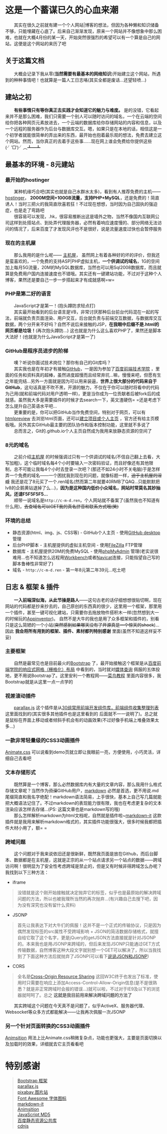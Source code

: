 # 这是一个蓄谋已久的心血来潮
　　其实在很久之前就有建一个个人网站|博客的想法，但因为各种懒和知识储备不够，只能埋藏在心底了。后来自己渐渐发现，原来一个网站并不像想象中那么困难，也就在大概4月份的某一天，开始突然很强烈的希望可以有一个算是自己的网站，这便是这个网站的来历了吧  

## 关于这篇文档
　　大概会记录下我从零(**当然需要有最基本的网络知识**)开始建立这个网站，所遇到的种种事情吧！也就算是一篇人工日志咯(其实全都是废话...还望轻喷...)  

## 建站之初
　　**有些事情只有等你真正去实践才会知道它的魅力与难度。**
是的没错，它看起来并不是那么困难，我们只需要一个别人可以随时访问的域名，一个在云端的空间给你把各种网页元素放进去，一个云端的数据库给你存储网站的内容和信息，以及一个远程的服务器作为后台与数据库交互。嗯，如果只是在本地的话，相信这是一个初学者就能很简单的弄出来的东西，最开始也抱着最乐观的想法，免费去建立这个网站。然而，当你真正的去着手这些事......现在网上谁会免费给你提供这些(╯‵□′)╯︵┻━┻  

## 最基本的环境 - 8元建站
### 最开始的hostinger
　　某种机缘巧合吧(其实也就是自己水群水太多)，看到有人推荐免费的主机——[hostinger](http://www.hostinger.com.hk/)，
**2000M空间+100GB流量，支持PHP+MySQL**，还是免费的！简直诱人！当时三把火的我简直欣喜若狂！不过现在想想，当时因为自己固执的强迫症，也是走了弯路吧  
　　很容易可以发现，.hk，很容易推断出这是墙外之物，当然不像国内互联网公司这样到处搭站点、到处弄代理服务器，必然有着响应速度慢的、部分网络无法访问的情况了，后来百度了才发现风评也不是很好，说是流量速度过快也会暂停服务  

### 现在的主机屋
　　那么我用的是什么呢——
[主机屋](http://www.zhujiwu.com/)，
虽然网上有着各种好的坏的评价，但我还是蛮喜欢的，一个免费的支持ASP|PHP虚拟主机，**一个供调试的域名**，1G的空间加上每月5G流量，20M的MySQL数据库，当然也可以用Sql2008数据库，而且就算是免费用户国内连接速度也不错哦。其实还有一键建站功能，不过对于这种个人博客，果然还是要自己一步一步搭起来才有成就感啊=w=  

### PHP是第二好的语言
　　JavaScript才是第一！(抱头蹲防求轻点打)  
　　其实最开始看到的后台语言是VB，非常讨厌那种后台前台代码混在一起的写法，前端就负责页面渲染、用户交互，后台就负责与前端交互数据，与数据库交互数据，两个分开来不好吗？自然不说后来接触的JSP，**在我眼中后缀不是.html的网页都是垃圾！**(再次抱头蹲防...)
这也就是为什么这么喜欢PHP了，果然还是脚本大法好！(也就是为什么JavaScript才是第一了)  

### GitHub是程序员进步的阶梯
　　噢？听说你面试技术岗位？那你有自己的Git库吗？  
　　其实我也是在年初才有接触[GitHub](https://github.com/)，一是因为参加了[百度前端技术学院](http://ife.baidu.com/)
，里面的任务和资料真的超棒，虽然进度超慢而且经常弃坑...嘛，慢慢来吧，但愿有生之年能完结...另外一方面就是因为可以用来装逼，**世界上很大部分的代码来自于GitHub**，这句话真是不吹不黑，开源的魅力，不仅在于你可以随时将看中的代码为己用(就和前端代码对用户透明一样)，更是当你成为一位贡献者后被fork后的成就感。虽然我大多是需要插件的时候才去search一下，英文渣硬伤= =还是考虑下怎么提升自己英语水平吧...  
　　更重要的是，你可以把GitHub当作免费空间，特别对于网页，可以有[htmlpreview](http://htmlpreview.github.io/)
去浏览html页面，还可以[建立项目或个人主页](https://pages.github.com/)
，官方还有给主页模板哦。另外其实GitHub最主要的团队协作和版本控制功能，这里就不多说了  
　　总而言之，Git的.github.io个人主页自然成为我用来放静态资源的空间了  

### 8元的域名
　　之前介绍[主机屋](http://www.zhujiwu.com/)
的时候强调过只有一个供调试的域名(不信自己翻上去看，大写加粗)，这个临时域名每4个小时要输入一次密码验证，而且好像还有其他限制，总不可能让我每4个小时去登录一次吧？(那还不如24小时不关电脑)于是怎样弄一个免费的域名——一个困扰我到现在的问题，就像标题一样，~~迫于主机屋的淫威~~ 我还是花了8元买了一个.ren域名(然而第二年就要40RMB了QAQ...只能默默把lv8的企鹅黄钻退掉了么...)，**因为是这种国内低价小众域名，网站时常莫名其妙抽风，还请F5F5F5F5...**  
　　顺带一说域名是`http://c-m-d.ren`，个人网站就不备案了(虽然我也不知道有什么用)，~~去查域名可以GET我的真名拼音和联系方式哦(笑)~~   

### 环境的总结
* 静态资源(html、img、js、CSS等) - GitHub个人主页 - 使用[GitHub desktop](https://desktop.github.com/)
管理  
* 后台PHP脚本 - 主机屋提供的虚拟主机空间 - 使用[FileZilla](https://www.filezilla.cn/)
FTP管理  
* 数据库 - 主机屋提供20M的免费MySQL - 使用[phpMyAdmin](http://www.phpmyadmin.net/)
管理(老实说很难用...也不知道怎么远程用[Workbench](http://dev.mysql.com/downloads/workbench/)或者[Navicat](https://www.navicat.com.cn/)连接，只能指望自己写的脚本鲁棒性非常好了)  
* 域名 - `http://c-m-d.ren` - 第一年8元第二年39元...吃土吧  

## 日志 & 框架 & 插件
　　**一入前端深似海，从此节操是路人**——这句古老的话仔细想想很贴切啊，现在网站的代码都是抄来抄去的，自己原创的东西真的很少，这里用一个框架，那里用一个插件，甚至一键可视化建站，只需要你去拖放物件搭积木一样(忽然想到大一的时候玩的[Appinventor](http://www.appinventor.org/))。
自然不是大牛的我也是用了众多框架和插件的，别看只是这么简陋的一个小站(~~突然感到如果哪天没有了开源真是一个惊天的shock~~)...因此 **我会将所有用到的框架、插件、素材都列特别感谢** 里面(虽然不知道这样妥不妥)  

### 主要框架
　　自然是最常见也是目前最火的[Bootstrap](http://getbootstrap.com/)
了，最开始接触这个框架是从[百度前端学院的响应式网格（栅格化）布局](http://ife.baidu.com/task/detail?taskId=8)
中看到的，当时就对[媒体查询]()
佩服的五体投地，更不用说Bootstrap了。这里安利一个教程网——[菜鸟教程](http://www.runoob.com/)
里面内容很多，我Bootstrap就是从这里一点一点学的  

### 视差滚动插件
　　[parallax.js](http://matthew.wagerfield.com/parallax/)
这个插件是从[30组常用前端开发组件库，前端组件收集整理列表](http://www.luoxiao123.cn/1196.html)
这里面找到的(其实很多其他插件也是这里看到的 后面就不一一说明了)。总之就是鼠标在界面上移动或者倾斜手机会有的动画效果(不过好像手机端上堆叠效果太多...)  

### 一款非常轻量级的CSS3动画插件
[Animate.css](https://daneden.github.io/animate.css/)
可以说看到demo页就立即让我眼前一亮，方便使用，小巧灵活，详细自己去看吧  

### 文本存储形式
　　既然算是一个博客，那么必然数据库内有大量的文章内容，那么我用什么格式存储文章呢？当然作为~~资深~~GitHub用户，[markdown](http://www.markdowntutorial.com/)
必然是首选，更不用说.md尾缀简直和我名字绝配！markdown语法简易，上手很快，基本上自己写几篇就能把大概语法记住了。不过markdown的表现能力很有限，我也在考虑更复杂的文本渲染应该怎样去存储...(PS: 这篇文章也是markdown写的哦)  
　　那么怎样解析markdown为html文档呢，自然就是插件啦~[markdown-it](https://markdown-it.github.io/)
这款插件就是我用来解析markdown格式的，其实插件功能很强大，很多时候我都把插件大材小用了，额= =

### 跨域问题
　　这个问题对于我来说依旧还是很新鲜，既然我页面是放在Github，而后台脚本、数据都是在主机屋，这就是正宗的从一个站点请求另一个站点的数据——跨域访问啊！很明显为了安全性考虑跨域是禁止的，但是又有时候非得跨域怎么办呢？我找到以下三种方法：  
* iframe
> 没错就是这个刚开始接触就决定抛弃它的标签，似乎也是最原始的解决跨域问题的方法，所以也被我理所当然的再次抛弃...(有兴趣自己去搜下吧，因为没有深究也没有留什么资料)

* JSONP
> 首先让我表达下对大牛们的佩服！这并不是一个正式的传输协议，只是因为偶然发现标签的src属性不受跨域影响 + JSON的简洁数据存储格式，就擅自给它取了这个名字，更是jQuery的getJSON方法直接就是针对JSONP的。本来我也是用JSONP来跨域的，但后来发现JSONP只能通过GET方式传输数据，自然博客这种大段文字就别想一个GET可以解决了，所以当我找到了下面这种方法后就抛弃了JSONP(可以看下[说说JSON和JSONP](http://kb.cnblogs.com/page/139725/))  

* CORS
> 全名是[Cross-Origin Resource Sharing](https://www.w3.org/TR/cors/)
这回W3C终于也发出了标准，使用时只需要在响应上添加Access-Control-Allow-Origin信息(是不是很熟悉？就是非正常跨域时会报的错误...)就可以啦，不过对于IE9及以下的浏览器就呵呵了。总之 **这就是我目前用来解决跨域问题的方法了**

　　其实跨域这个问题在今天真不是问题了，似乎ActiveX、服务器代理、Websocket等众多方式都能解决——让我再次佩服一次JSONP

### 另一个针对页面转换的CSS3动画插件
[Animsition](http://git.blivesta.com/animsition/)
用法上比Animate.css稍微复杂点，功能也更强大，主要是页面切换以及加载时的效果，详细就去它主页看看吧  

# 特别感谢
> [Bootstrap 框架](http://getbootstrap.com/)  
> [parallax.js](http://matthew.wagerfield.com/parallax/)  
> [pixabay 图片站](https://pixabay.com/)  
> [Font Awesome 字体图标](http://fontawesome.io/)  
> [markdown-it](https://markdown-it.github.io/)  
> [Animsition](http://git.blivesta.com/animsition/)  
> [JavaScript MD5](https://blueimp.github.io/JavaScript-MD5/)  
> [百度静态资源公共库](http://cdn.code.baidu.com/)  
> [cdnjs](https://cdnjs.com/)  
